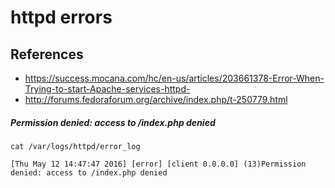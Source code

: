 # httpd errors

## References
* https://success.mocana.com/hc/en-us/articles/203661378-Error-When-Trying-to-start-Apache-services-httpd-
* http://forums.fedoraforum.org/archive/index.php/t-250779.html

##### Permission denied: access to /index.php denied
```
cat /var/logs/httpd/error_log
```
```
[Thu May 12 14:47:47 2016] [error] [client 0.0.0.0] (13)Permission denied: access to /index.php denied
```

